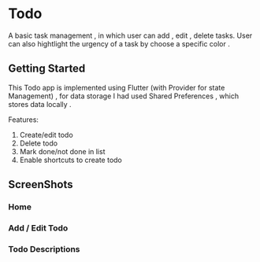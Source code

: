 # Todo
A basic task management , in which user can add , edit , delete tasks. User can also hightlight the urgency of a task by choose a specific color .

## Getting Started
This Todo app is implemented using Flutter (with Provider for state Management) , for data storage I had used Shared Preferences , which stores data locally .

Features:

 1. Create/edit todo
 2. Delete todo 
 3. Mark done/not done in list
 4. Enable shortcuts to create todo

## ScreenShots

### Home

### Add / Edit Todo

### Todo Descriptions

